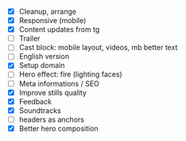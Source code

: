 * [x] Cleanup, arrange
* [x] Responsive (mobile)
* [x] Content updates from tg
* [ ] Trailer
* [ ] Cast block: mobile layout, videos, mb better text
* [ ] English version
* [x] Setup domain
* [ ] Hero effect: fire (lighting faces)
* [ ] Meta informations / SEO
* [x] Improve stills quality
* [x] Feedback
* [x] Soundtracks
* [ ] headers as anchors
* [x] Better hero composition
